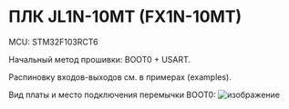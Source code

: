 # ПЛК JL1N-10MT (FX1N-10MT)

MCU: STM32F103RCT6

Начальный метод прошивки: BOOT0 + USART.

Распиновку входов-выходов см. в примерах (examples).

Вид платы и место подключения перемычки BOOT0:
![изображение](https://github.com/Chupakabra303/FX_PLC_STM32duino/assets/15260953/7ee66e10-5205-417f-8d4f-6c0bb0900629)
